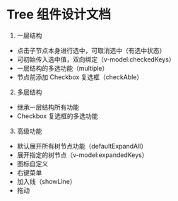 # Tree 组件设计文档

1. 一层结构

- 点击子节点本身进行选中，可取消选中（有选中状态）
- 可初始传入选中值，双向绑定（v-model:checkedKeys）
- 一层结构的多选功能（multiple）
- 节点前添加 Checkbox 复选框（checkAble）

2. 多层结构

- 继承一层结构所有功能
- Checkbox 复选框的多选功能

3. 高级功能

- 默认展开所有树节点功能（defaultExpandAll）
- 展开指定的树节点（v-model:expandedKeys）
- 图标自定义
- 右键菜单
- 加入线（showLine）
- 拖动
